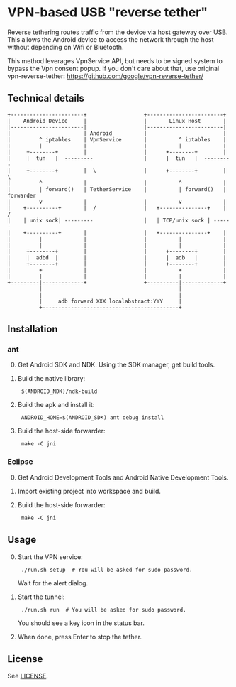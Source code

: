 # VPN-based USB "reverse tether"

Reverse tethering routes traffic from the device via host gateway over USB.
This allows the Android device to access the network through the host without
depending on Wifi or Bluetooth.

This method leverages VpnService API, but needs to be signed system to bypass the Vpn consent popup.
If you don't care about that, use original vpn-reverse-tether: https://github.com/google/vpn-reverse-tether/

## Technical details

    +-----------------------+                  +------------------------+
    |    Android Device     |                  |       Linux Host       |
    |-----------------------|                  |------------------------|
    |                       | Android          |                        |
    |         ^ iptables    | VpnService       |          ^ iptables    |
    |         |             |                  |          |             |
    |     +--------+        |                  |      +--------+        |
    |     |  tun   |  ---------                |      |  tun   |  ---------
    |     +--------+        |  \               |      +--------+        |  \
    |         ^             |                  |          ^             |
    |         | forward()   | TetherService    |          | forward()   | forwarder
    |         v             |                  |          v             |
    |    +----------+       |  /               |   +---------------+    |  /
    |    | unix sock| ---------                |   | TCP/unix sock | ------
    |    +----------+       |                  |   +---------------+    |
    |         |             |                  |          |             |
    |         |             |                  |          |             |
    |     +--------+        |                  |      +--------+        |
    |     |  adbd  |        |                  |      |  adb   |        |
    |     +--------+        |                  |      +--------+        |
    |         +             |                  |          +             |
    |         |             |                  |          |             |
    +---------|-------------+                  +----------|-------------+
              |                                           |
              |                                           |
              |     adb forward XXX localabstract:YYY     |
              +-------------------------------------------+

## Installation

### ant

0. Get Android SDK and NDK. Using the SDK manager, get build tools.

1. Build the native library:

        $(ANDROID_NDK)/ndk-build

2. Build the apk and install it:

        ANDROID_HOME=$(ANDROID_SDK) ant debug install

3. Build the host-side forwarder:

        make -C jni

### Eclipse

0. Get Android Development Tools and Android Native Development Tools.

1. Import existing project into workspace and build.

2. Build the host-side forwarder:

        make -C jni

## Usage

0. Start the VPN service:

        ./run.sh setup  # You will be asked for sudo password.

    Wait for the alert dialog.

1. Start the tunnel:

        ./run.sh run  # You will be asked for sudo password.

    You should see a key icon in the status bar.

2. When done, press Enter to stop the tether.

## License

See [LICENSE](LICENSE).
